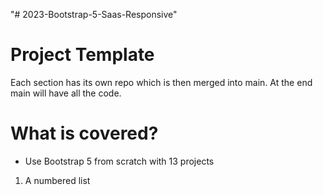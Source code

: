 "# 2023-Bootstrap-5-Saas-Responsive" 

# Project Template #
Each section has its own repo which is then merged into main. At the end main will have all the code. 

# What is covered? #
* Use Bootstrap 5 from scratch with 13 projects
 1. A numbered list

